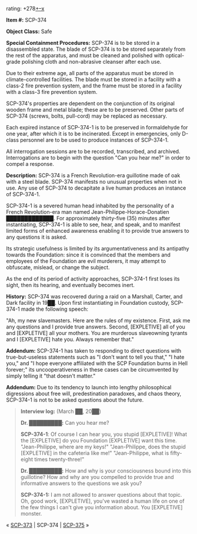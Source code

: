 rating: +278[+](javascript:; "I like it")[–](javascript:; "I don't like it")[x](javascript:; "Cancel my vote")

**Item #:** SCP-374

**Object Class:** Safe

**Special Containment Procedures:** SCP-374 is to be stored in a disassembled state. The blade of SCP-374 is to be stored separately from the rest of the apparatus, and must be cleaned and polished with optical-grade polishing cloth and non-abrasive cleanser after each use.

Due to their extreme age, all parts of the apparatus must be stored in climate-controlled facilities. The blade must be stored in a facility with a class-2 fire prevention system, and the frame must be stored in a facility with a class-3 fire prevention system.

SCP-374's properties are dependent on the conjunction of its original wooden frame and metal blade; these are to be preserved. Other parts of SCP-374 (screws, bolts, pull-cord) may be replaced as necessary.

Each expired instance of SCP-374-1 is to be preserved in formaldehyde for one year, after which it is to be incinerated. Except in emergencies, only D-class personnel are to be used to produce instances of SCP-374-1.

All interrogation sessions are to be recorded, transcribed, and archived. Interrogations are to begin with the question "Can you hear me?" in order to compel a response.

**Description:** SCP-374 is a French Revolution-era guillotine made of oak with a steel blade. SCP-374 manifests no unusual properties when not in use. Any use of SCP-374 to decapitate a live human produces an instance of SCP-374-1.

SCP-374-1 is a severed human head inhabited by the personality of a French Revolution-era man named Jean-Philippe-Horace-Donatien █████████████. For approximately thirty-five (35) minutes after instantiating, SCP-374-1 is able to see, hear, and speak, and to manifest limited forms of enhanced awareness enabling it to provide true answers to any questions it is asked.

Its strategic usefulness is limited by its argumentativeness and its antipathy towards the Foundation: since it is convinced that the members and employees of the Foundation are evil murderers, it may attempt to obfuscate, mislead, or change the subject.

As the end of its period of activity approaches, SCP-374-1 first loses its sight, then its hearing, and eventually becomes inert.

**History:** SCP-374 was recovered during a raid on a Marshall, Carter, and Dark facility in 19██. Upon first instantiating in Foundation custody, SCP-374-1 made the following speech:

"Ah, my new slavemasters. Here are the rules of my existence. First, ask me any questions and I provide true answers. Second, \[EXPLETIVE\] all of you and \[EXPLETIVE\] all your mothers. You are murderous slaveowning tyrants and I \[EXPLETIVE\] hate you. Always remember that."

**Addendum:** SCP-374-1 has taken to responding to direct questions with true-but-useless statements such as "I don't want to tell you that," "I hate you," and "I hope everyone affiliated with the SCP Foundation burns in Hell forever;" its uncooperativeness in these cases can be circumvented by simply telling it "that doesn't matter."

**Addendum:** Due to its tendency to launch into lengthy philosophical digressions about free will, predestination paradoxes, and chaos theory, SCP-374-1 is not to be asked questions about the future.

> **Interview log:** (March ██, 20██)
> 
> **Dr. █████████:** Can you hear me?
> 
> **SCP-374-1**: Of course I can hear you, you stupid \[EXPLETIVE\]! What the \[EXPLETIVE\] do you Foundation \[EXPLETIVE\] want this time. "Jean-Philippe, where are my keys!" "Jean-Philippe, does the stupid \[EXPLETIVE\] in the cafeteria like me!" "Jean-Philippe, what is fifty-eight times twenty-three!"
> 
> **Dr. █████████:** How and why is your consciousness bound into this guillotine? How and why are you compelled to provide true and informative answers to the questions we ask you?
> 
> **SCP-374-1:** I am not allowed to answer questions about that topic. Oh, good work, \[EXPLETIVE\], you've wasted a human life on one of the few things I can't give you information about. You \[EXPLETIVE\] monster.

« [SCP-373](/scp-373) | SCP-374 | [SCP-375](/scp-375) »